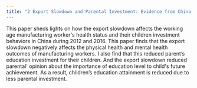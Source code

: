 ```yaml
---
title: "2 Export Slowdown and Parental Investment: Evidence from China's Export Slowdown"
---
```


This paper sheds lights on how the export slowdown affects the working age manufacturing worker's health status and their children investment behaviors in China
during 2012 and 2016. This paper finds that the export slowdown negatively affects the physical health and mental health outcomes of manufacturing workers. I also
find that this reduced parent’s education investment for their children. And the export slowdown reduced parental' opinion about the importance of education level to
child's future achievement. As a result, children’s education attainment is reduced due to less parental investment.
